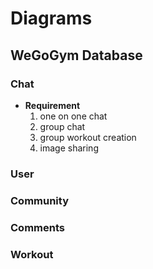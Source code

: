 # Diagrams
## WeGoGym Database
### Chat
- **Requirement**
    1. one on one chat
    1. group chat
    1. group workout creation
    1. image sharing



### User
### Community
### Comments
### Workout
